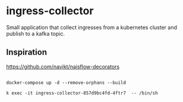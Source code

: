 # ingress-collector
Small application that collect ingresses from a kubernetes cluster and publish to a kafka topic.


## Inspiration

https://github.com/navikt/naisflow-decorators


```

docker-compose up -d --remove-orphans --build
```

```
k exec -it ingress-collector-857d9bc4fd-4ftr7  -- /bin/sh
```